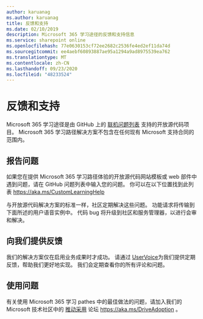 ```yaml
---
author: karuanag
ms.author: karuanag
title: 反馈和支持
ms.date: 02/10/2019
description: Microsoft 365 学习途径的反馈和支持信息
ms.service: sharepoint online
ms.openlocfilehash: 77e0630153cf72ee2682c2536fe4ed2ef11da74d
ms.sourcegitcommit: ee4aebf60893887ae95a1294a9ad8975539ea762
ms.translationtype: MT
ms.contentlocale: zh-CN
ms.lasthandoff: 09/23/2020
ms.locfileid: "48233524"
---
```

# <a name="feedback-and-support"></a>反馈和支持

Microsoft 365 学习途径是由 GitHub 上的 [联机问题列表](https://aka.ms/CustomLearningHelp) 支持的开放源代码项目。 Microsoft 365 学习路径解决方案不包含在任何现有 Microsoft 支持合同的范围内。  

## <a name="report-issues"></a>报告问题

如果您在提供 Microsoft 365 学习路径体验的开放源代码网站模板或 web 部件中遇到问题，请在 GitHub 问题列表中输入您的问题。  你可以在以下位置找到此列表 https://aka.ms/CustomLearningHelp  

与开放源代码解决方案的标准一样，社区定期解决这些问题。 功能请求将传输到下面所述的用户语音实例中。 代码 bug 将升级到社区和服务管理器，以进行会审和解决。  

## <a name="provide-us-feedback"></a>向我们提供反馈

我们的解决方案仅在启用业务成果时才成功。  请通过  [UserVoice](https://go.microsoft.com/fwlink/?linkid=2109552)为我们提供定期反馈，帮助我们更好地实现。  我们会定期查看你的所有评论和问题。 

## <a name="usage-questions"></a>使用问题

有关使用 Microsoft 365 学习 pathes 中的最佳做法的问题，请加入我们的 Microsoft 技术社区中的 [推动采用](https://aka.ms/DriveAdoption) 论坛 https://aka.ms/DriveAdoption 。 

